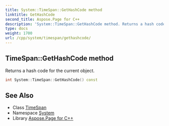 ```yaml
---
title: System::TimeSpan::GetHashCode method
linktitle: GetHashCode
second_title: Aspose.Page for C++
description: 'System::TimeSpan::GetHashCode method. Returns a hash code for the current object in C++.'
type: docs
weight: 1700
url: /cpp/system/timespan/gethashcode/
---
```

## TimeSpan::GetHashCode method


Returns a hash code for the current object.

```cpp
int System::TimeSpan::GetHashCode() const
```

## See Also

* Class [TimeSpan](../)
* Namespace [System](../../)
* Library [Aspose.Page for C++](../../../)
